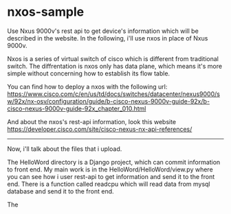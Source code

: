 # nxos-sample
Use Nxus 9000v's rest api to get device's information which will be described in the website.
In the following, i'll use nxos in place of Nxus 9000v.

Nxos is a series of virtual switch of cisco which is different from traditional switch.
The diffrentation is nxos only has data plane, which means it's more simple without concerning how to establish its flow table.

You can find how to deploy a nxos with the following url:
    https://www.cisco.com/c/en/us/td/docs/switches/datacenter/nexus9000/sw/92x/nx-osv/configuration/guide/b-cisco-nexus-9000v-guide-92x/b-cisco-nexus-9000v-guide-92x_chapter_010.html
    
    
And about the nxos's rest-api information, look this website
    https://developer.cisco.com/site/cisco-nexus-nx-api-references/
    
************************************************************************************
Now, i'll talk about the files that i upload.

The HelloWord directory is a Django project, which can commit information to front end.
My main work is in the HelloWord/HelloWord/view.py where you can see how i user rest-api to get information and send it to the front end. 
There is a function called readcpu which will read data from mysql database and send it to the front end.

The 



